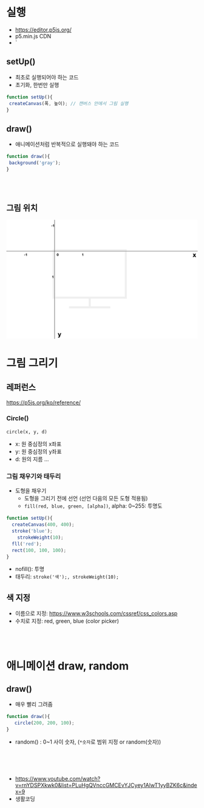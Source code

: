 # 실행
- https://editor.p5js.org/ 
- p5.min.js CDN
- `<script src="cdn주소"></script>

## setUp()
- 최초로 실행되어야 하는 코드
- 초기화, 한번만 실행
```javascript
function setUp(){
 createCanvas(폭, 높이); // 캔버스 안에서 그림 실행
}
```

## draw()
- 애니메이션처럼 반복적으로 실행돼야 하는 코드
```javascript
function draw(){
 background('gray');
}
```

<br><br>

## 그림 위치
<img src="https://github.com/in3166/TIL/blob/main/JavaScript/img/p51.PNG" />

# 그림 그리기
## 레퍼런스
https://p5js.org/ko/reference/

### Circle()
`circle(x, y, d)`
- x: 원 중심정의 x좌표
- y: 원 중심정의 y좌표
- d: 원의 지름
...

### 그림 채우기와 태두리
- 도형을 채우기
  - 도형을 그리기 전에 선언 (선언 다음의 모든 도형 적용됨)
  - `fill(red, blue, green, [alpha])`, alpha: 0~255: 투명도
```javascript
function setUp(){
  createCanvas(400, 400);
  stroke('blue');
    strokeWeight(10);
  fll('red');
  rect(100, 100, 100);
}
```
- nofill(): 투명
- 태두리: `stroke('색');, strokeWeight(10);`

## 색 지정
- 이름으로 지정: https://www.w3schools.com/cssref/css_colors.asp
- 수치로 지정: red, green, blue (color picker) 

<br><Br>
  
# 애니메이션 draw, random
## draw()
- 매우 빨리 그려줌
```javascript
function draw(){
   circle(200, 200, 100);
}
```
- random() : 0~1 사이 숫자, (`*숫자`로 범위 지정 or random(숫자))

<br><br><br>
- https://www.youtube.com/watch?v=rnYDSPXkwk0&list=PLuHgQVnccGMCEvYJCyey1AlwT1yyBZK6c&index=9
- 생활코딩
